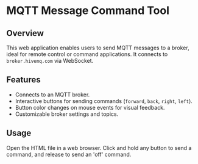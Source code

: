 # MQTT Message Command Tool

## Overview
This web application enables users to send MQTT messages to a broker, ideal for remote control or command applications. It connects to `broker.hivemq.com` via WebSocket.

## Features
- Connects to an MQTT broker.
- Interactive buttons for sending commands (`forward`, `back`, `right`, `left`).
- Button color changes on mouse events for visual feedback.
- Customizable broker settings and topics.

## Usage
Open the HTML file in a web browser. Click and hold any button to send a command, and release to send an 'off' command.
